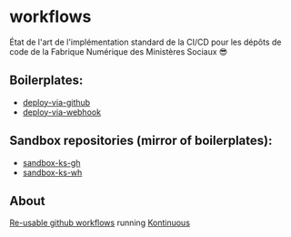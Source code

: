 # workflows

État de l'art de l'implémentation standard de la CI/CD pour les dépôts de code de la Fabrique Numérique des Ministères Sociaux 😎

## Boilerplates:
- [deploy-via-github](https://github.com/SocialGouv/workflows/tree/master/boilerplates/ks-gh)
- [deploy-via-webhook](https://github.com/SocialGouv/workflows/tree/master/boilerplates/ks-wh)

## Sandbox repositories (mirror of boilerplates):
- [sandbox-ks-gh](https://github.com/SocialGouv/sandbox-ks-gh/)
- [sandbox-ks-wh](https://github.com/SocialGouv/sandbox-ks-wh/)

## About
[Re-usable github workflows](https://docs.github.com/en/actions/using-workflows/reusing-workflows) running [Kontinuous](https://socialgouv.github.io/kontinuous/)
